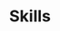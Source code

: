 ---
widget: featurette # As of v5.8-dev, 'featurette' is renamed 'features'
headless: true  # This file represents a page section.

# Put Your Section Options Here (title, background, etc.) ...
title: Skills
subtitle:
weight: 15 # The position of section on page

# Showcase personal skills or business features.
# Add/remove as many `feature` blocks below as you like.
# For available icons, see: https://wowchemy.com/docs/page-builder/#icons
feature:

  - icon: "custom/java"
    icon_pack: custom
    name: Java
    description: 90%

  - icon: "custom/spring"
    icon_pack: custom
    name: Spring
    description: 80%

  - icon: github
    icon_pack: fab
    name: Servlet
    description: 70%

---